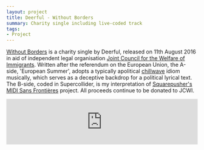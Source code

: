 ```yaml
---
layout: project
title: Deerful - Without Borders
summary: Charity single including live-coded track
tags:
- Project
---
```


<a href="https://deerful.bandcamp.com/album/staying-still">Without Borders</a> is a charity single by Deerful, released on 11th August 2016 in aid of independent legal organisation <a href="http://jcwi.org.uk">Joint Council for the Welfare of Immigrants</a>. Written after the referendum on the European Union, the A-side, 'European Summer', adopts a typically apolitical <a href="https://en.wikipedia.org/wiki/Chillwave">chillwave</a> idiom musically, which serves as a deceptive backdrop for a political lyrical text. The B-side, coded in Supercollider, is my interpretation of <a href="http://www.squarepusher.net/midi-sans-frontieres/index.html">Squarepusher's MIDI Sans Frontières</a> project. All proceeds continue to be donated to JCWI.</p>

<center><iframe style="border: 0; width: 100%; height: 120px;" src="https://bandcamp.com/EmbeddedPlayer/album=1208759158/size=large/bgcol=ffffff/linkcol=2ebd35/tracklist=false/artwork=small/track=904681676/transparent=true/" seamless><a href="http://deerful.bandcamp.com/album/without-borders">Without Borders by Deerful</a></iframe></center>